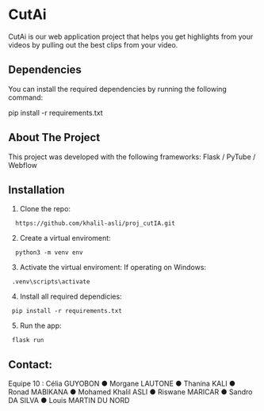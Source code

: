 # CutAi

 CutAi is our web application project that helps you get highlights from your videos by pulling out the best clips from your video.

## Dependencies

You can install the required dependencies by running the following command:

pip install -r requirements.txt

## About The Project

This project was developed with the following frameworks:
    Flask
  / PyTube
  / Webflow
  
## Installation
  1. Clone the repo:
```
  https://github.com/khalil-asli/proj_cutIA.git 
```
  
  2. Create a virtual enviroment:
```
  python3 -m venv env
```

 3. Activate the virtual enviroment:
 If operating on Windows:
 ```
  .venv\scripts\activate  
```

4. Install all required dependicies:
 ```
  pip install -r requirements.txt  
```

5. Run the app:
 ```
  flask run  
```
## Contact:
Equipe 10 : Célia GUYOBON ● Morgane LAUTONE ● Thanina KALI ● Ronad MABIKANA ● 
Mohamed Khalil ASLI ● Riswane MARICAR ● Sandro DA SILVA ● Louis MARTIN DU NORD
